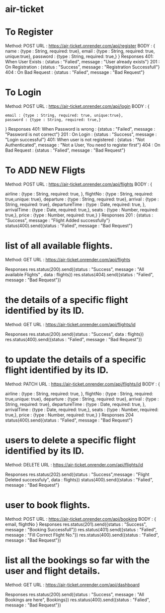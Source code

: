 # air-ticket

# To Register 
Method: POST
URL : https://air-ticket.onrender.com/api/register
BODY : {
      name : {type : String, required: true},
    email : {type : String, required: true, unique:true},
    password : {type : String, required: true,}
}
Responses
401: When User Exists : {status : "Falied", message :  "User already exists"}
201 : On Registration : {status : "Success", message :  "Registration Successfull"}
404 : On Bad Request : {status : "Falied", message :  "Bad Request"}

# To Login 
Method: POST
URL : https://air-ticket.onrender.com/api/login
BODY : {
     
    email : {type : String, required: true, unique:true},
    password : {type : String, required: true,}
}
Responses
401: When Password is wrong : {status : "Failed", message :  "Password is not correct"}
201 : On Login :  {status : "Success", message :  "Login successful"}
401: When user is not registered : {status : "Not Authenticated", message :  "Not a User, You need to register first"}
404 : On Bad Request : {status : "Falied", message :  "Bad Request"}

# To ADD NEW Fligts 
Method: POST
URL : https://air-ticket.onrender.com/api/flights
BODY : {
     
 airline : {type : String, required: true, },
    flightNo : {type : String, required: true,unique: true},
    departure : {type : String, required: true},
    arrival : {type : String, required: true},
    departureTime : {type : Date, required: true, },
    arrivalTime : {type : Date, required: true,},
    seats : {type : Number, required: true,},
    price : {type : Number, required: true,}
}
Responses
201 : {status : "Success", message :  "Flight Added successfully"}
status(400).send({status : "Falied", message :  "Bad Request"}

# list of all available flights.
Method: GET
URL : https://air-ticket.onrender.com/api/flights

Responses
res.status(200).send({status : "Success", message :  "All available Flights" , data : flights})
res.status(404).send({status : "Falied", message :  "Bad Request"})

# the details of a specific flight identified by its ID.
Method: GET
URL : https://air-ticket.onrender.com/api/flights/id

Responses
            res.status(200).send({status : "Success", data : flights})
              res.status(400).send({status : "Falied", message :  "Bad Request"})
# to update the details of a specific flight identified by its ID.
Method: PATCH
URL : https://air-ticket.onrender.com/api/flights/id
BODY : {
     
 airline : {type : String, required: true, },
    flightNo : {type : String, required: true,unique: true},
    departure : {type : String, required: true},
    arrival : {type : String, required: true},
    departureTime : {type : Date, required: true, },
    arrivalTime : {type : Date, required: true,},
    seats : {type : Number, required: true,},
    price : {type : Number, required: true,}
}
Responses
204 
status(400).send({status : "Falied", message :  "Bad Request"}

# users to delete a specific flight identified by its ID.
Method: DELETE
URL : https://air-ticket.onrender.com/api/flights/id

Responses
 res.status(202).send({status : "Success",message :  "Flight Deleted successfuly", data : flights})
status(400).send({status : "Falied", message :  "Bad Request"}

# user to book flights.
Method: POST
URL : https://air-ticket.onrender.com/api/booking
BODY : {
    email, flightNo
}
Responses
 res.status(201).send({status : "Success", message :  "Booking Successfull"})
  res.status(401).send({status : "Falied", message :  "Fill Correct Flight No."})
  res.status(400).send({status : "Falied", message :  "Bad Request"})

# list all the bookings so far with the user and flight details.
Method: GET
URL : https://air-ticket.onrender.com/api/dashboard

Responses
 res.status(200).send({status : "Success", message :  "All Bookings are here", Bookings})
 res.status(400).send({status : "Falied", message :  "Bad Request"})

       